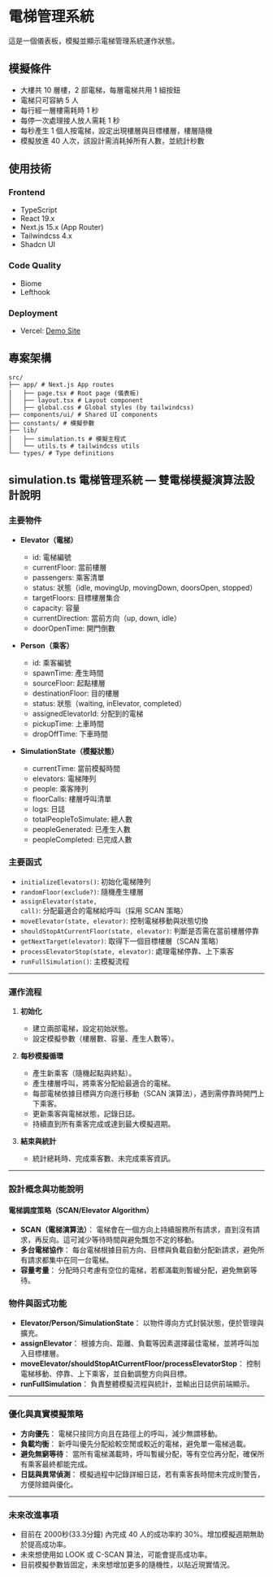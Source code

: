 # 電梯管理系統

這是一個儀表板，模擬並顯示電梯管理系統運作狀態。

## 模擬條件

- 大樓共 10 層樓，2 部電梯，每層電梯共用 1 組按鈕
- 電梯只可容納 5 人
- 每行經一層樓需耗時 1 秒
- 每停一次處理接人放人需耗 1 秒
- 每秒產生 1 個人按電梯，設定出現樓層與目標樓層，樓層隨機
- 模擬放進 40 人次，該設計需消耗掉所有人數，並統計秒數

## 使用技術

### Frontend

- TypeScript
- React 19.x
- Next.js 15.x (App Router)
- Tailwindcss 4.x
- Shadcn UI

### Code Quality

- Biome
- Lefthook

### Deployment

- Vercel: [Demo Site](https://elevator-management-system.vercel.app/)

## 專案架構

```text
src/
├── app/ # Next.js App routes
│   ├── page.tsx # Root page (儀表板)
│   ├── layout.tsx # Layout component
│   ├── global.css # Global styles (by tailwindcss)
├── components/ui/ # Shared UI components
├── constants/ # 模擬參數
├── lib/
│   ├── simulation.ts # 模擬主程式
│   └── utils.ts # tailwindcss utils
└── types/ # Type definitions
```

## simulation.ts 電梯管理系統 — 雙電梯模擬演算法設計說明

### 主要物件

- **Elevator（電梯）**
  - id: 電梯編號
  - currentFloor: 當前樓層
  - passengers: 乘客清單
  - status: 狀態（idle, movingUp, movingDown, doorsOpen, stopped）
  - targetFloors: 目標樓層集合
  - capacity: 容量
  - currentDirection: 當前方向（up, down, idle）
  - doorOpenTime: 開門倒數

- **Person（乘客）**
  - id: 乘客編號
  - spawnTime: 產生時間
  - sourceFloor: 起點樓層
  - destinationFloor: 目的樓層
  - status: 狀態（waiting, inElevator, completed）
  - assignedElevatorId: 分配到的電梯
  - pickupTime: 上車時間
  - dropOffTime: 下車時間

- **SimulationState（模擬狀態）**
  - currentTime: 當前模擬時間
  - elevators: 電梯陣列
  - people: 乘客陣列
  - floorCalls: 樓層呼叫清單
  - logs: 日誌
  - totalPeopleToSimulate: 總人數
  - peopleGenerated: 已產生人數
  - peopleCompleted: 已完成人數

### 主要函式

- `initializeElevators()`: 初始化電梯陣列
- `randomFloor(exclude?)`: 隨機產生樓層
- `assignElevator(state, call)`: 分配最適合的電梯給呼叫（採用 SCAN 策略）
- `moveElevator(state, elevator)`: 控制電梯移動與狀態切換
- `shouldStopAtCurrentFloor(state, elevator)`: 判斷是否需在當前樓層停靠
- `getNextTarget(elevator)`: 取得下一個目標樓層（SCAN 策略）
- `processElevatorStop(state, elevator)`: 處理電梯停靠、上下乘客
- `runFullSimulation()`: 主模擬流程

---

### 運作流程

1. **初始化**
   - 建立兩部電梯，設定初始狀態。
   - 設定模擬參數（樓層數、容量、產生人數等）。

2. **每秒模擬循環**
   - 產生新乘客（隨機起點與終點）。
   - 產生樓層呼叫，將乘客分配給最適合的電梯。
   - 每部電梯依據目標與方向進行移動（SCAN 演算法），遇到需停靠時開門上下乘客。
   - 更新乘客與電梯狀態，記錄日誌。
   - 持續直到所有乘客完成或達到最大模擬週期。

3. **結束與統計**
   - 統計總耗時、完成乘客數、未完成乘客資訊。

---

### 設計概念與功能說明

#### 電梯調度策略（SCAN/Elevator Algorithm）

- **SCAN（電梯演算法）**：
  電梯會在一個方向上持續服務所有請求，直到沒有請求，再反向。這可減少等待時間與避免飄忽不定的移動。
- **多台電梯協作**：
  每台電梯根據目前方向、目標與負載自動分配新請求，避免所有請求都集中在同一台電梯。
- **容量考量**：
  分配時只考慮有空位的電梯，若都滿載則暫緩分配，避免無窮等待。

### 物件與函式功能

- **Elevator/Person/SimulationState**：
  以物件導向方式封裝狀態，便於管理與擴充。
- **assignElevator**：
  根據方向、距離、負載等因素選擇最佳電梯，並將呼叫加入目標樓層。
- **moveElevator/shouldStopAtCurrentFloor/processElevatorStop**：
  控制電梯移動、停靠、上下乘客，並自動調整方向與目標。
- **runFullSimulation**：
  負責整體模擬流程與統計，並輸出日誌供前端顯示。

---

### 優化與真實模擬策略

- **方向優先**：
  電梯只接同方向且在路徑上的呼叫，減少無謂移動。
- **負載均衡**：
  新呼叫優先分配給較空閒或較近的電梯，避免單一電梯過載。
- **避免無窮等待**：
  當所有電梯滿載時，呼叫暫緩分配，等有空位再分配，確保所有乘客最終都能完成。
- **日誌與異常偵測**：
  模擬過程中記錄詳細日誌，若有乘客長時間未完成則警告，方便除錯與優化。

---

### 未來改進事項

- 目前在 2000秒(33.3分鐘) 內完成 40 人的成功率約 30%。增加模擬週期無助於提高成功率。
- 未來想使用如 LOOK 或 C-SCAN 算法，可能會提高成功率。
- 目前模擬參數皆固定，未來想增加更多的隨機性，以貼近現實情況。
